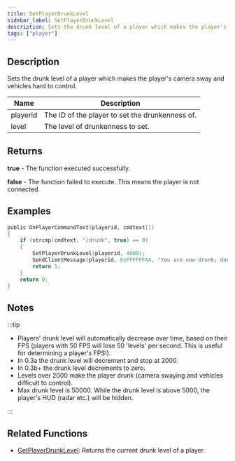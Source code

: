 ```yaml
---
title: SetPlayerDrunkLevel
sidebar_label: SetPlayerDrunkLevel
description: Sets the drunk level of a player which makes the player's camera sway and vehicles hard to control.
tags: ["player"]
---
```


## Description

Sets the drunk level of a player which makes the player's camera sway and vehicles hard to control.

| Name     | Description                                     |
| -------- | ----------------------------------------------- |
| playerid | The ID of the player to set the drunkenness of. |
| level    | The level of drunkenness to set.                |

## Returns

**true** - The function executed successfully.

**false** - The function failed to execute. This means the player is not connected.

## Examples

```c
public OnPlayerCommandText(playerid, cmdtext[])
{
    if (strcmp(cmdtext, "/drunk", true) == 0)
    {
        SetPlayerDrunkLevel(playerid, 4000);
        SendClientMessage(playerid, 0xFFFFFFAA, "You are now drunk; don't drink and drive!");
        return 1;
    }
    return 0;
}
```

## Notes

:::tip

- Players' drunk level will automatically decrease over time, based on their FPS (players with 50 FPS will lose 50 'levels' per second. This is useful for determining a player's FPS!).
- In 0.3a the drunk level will decrement and stop at 2000.
- In 0.3b+ the drunk level decrements to zero.
- Levels over 2000 make the player drunk (camera swaying and vehicles difficult to control).
- Max drunk level is 50000. While the drunk level is above 5000, the player's HUD (radar etc.) will be hidden.

:::

## Related Functions

- [GetPlayerDrunkLevel](GetPlayerDrunkLevel): Returns the current drunk level of a player.

